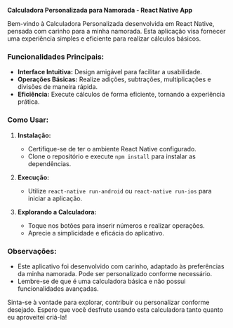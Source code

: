 **Calculadora Personalizada para Namorada - React Native App**

Bem-vindo à Calculadora Personalizada desenvolvida em React Native, pensada com carinho para a minha namorada. Esta aplicação visa fornecer uma experiência simples e eficiente para realizar cálculos básicos.

### Funcionalidades Principais:

- **Interface Intuitiva:** Design amigável para facilitar a usabilidade.
- **Operações Básicas:** Realize adições, subtrações, multiplicações e divisões de maneira rápida.
- **Eficiência:** Execute cálculos de forma eficiente, tornando a experiência prática.

### Como Usar:

1. **Instalação:**
   - Certifique-se de ter o ambiente React Native configurado.
   - Clone o repositório e execute `npm install` para instalar as dependências.

2. **Execução:**
   - Utilize `react-native run-android` ou `react-native run-ios` para iniciar a aplicação.

3. **Explorando a Calculadora:**
   - Toque nos botões para inserir números e realizar operações.
   - Aprecie a simplicidade e eficácia do aplicativo.

### Observações:

- Este aplicativo foi desenvolvido com carinho, adaptado às preferências da minha namorada. Pode ser personalizado conforme necessário.
- Lembre-se de que é uma calculadora básica e não possui funcionalidades avançadas.

Sinta-se à vontade para explorar, contribuir ou personalizar conforme desejado. Espero que você desfrute usando esta calculadora tanto quanto eu aproveitei criá-la!
